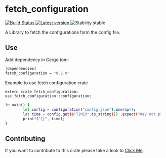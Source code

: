 # fetch_configuration 
<p align="left">
  <a href="https://travis-ci.org/pankajchaudhary5/fetch_configuration">
    <img alt="Build Status" src="https://travis-ci.org/PankajChaudhary5/fetch_configuration.svg?branch=master">
  </a>
  <a href="https://crates.io/crates/fetch_configuration">
    <img alt="Latest version" src="https://img.shields.io/crates/v/fetch_configuration.svg">
  </a>
  <img alt="Stability stable" src="https://img.shields.io/badge/stability-stable-green.svg">
</p>

A Library to fetch the configurations form the config file.

## Use
Add dependency in Cargo.toml
```sh
[dependencies]
fetch_configuration = "0.2.0"
```
Example to use fetch configuration crate
```sh
extern crate fetch_configuration;
use fetch_configuration::configuration;

fn main() {
        let config = configuration("config.json").unwrap();
        let time = config.get(&"TIMER".to_string()) .expect("Key not present");
        print!("{}", time);
}
```
## Contributing

If you want to contribute to this crate please take a look to [Click Me](https://github.com/PankajChaudhary5/fetch_configuration).
